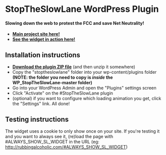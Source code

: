 StopTheSlowLane WordPress Plugin
================================
#### Slowing down the web to protest the FCC and save Net Neutrality!
* [**Main project site here!**][1]
* [**See the widget in action here!**][2]


Installation instructions
-------------------------
* [**Download the plugin ZIP file**][3] (and then unzip it somewhere)
* Copy the "stoptheslowlane" folder into your wp-content/plugins folder
  **(NOTE: the folder you need to copy is _inside_ the
  WP_StopTheSlowLane-master folder)**
* Go into your WordPress Admin and open the "Plugins" settings screen
* Click "Activate" on the #StopTheSlowLane plugin
* (optional) if you want to configure which loading animation you get, click
  the "Settings" link. All done!



Testing instructions
--------------------
The widget uses a cookie to only show once on your site. If you're testing it
and you want to always see it, (re)load the page with #ALWAYS_SHOW_SL_WIDGET in
the URL (eg: http://rubbingalcoholic.com/#ALWAYS_SHOW_SL_WIDGET)



[1]: http://www.stoptheslowlane.com
[2]: http://rubbingalcoholic.com/#ALWAYS_SHOW_SL_WIDGET
[3]: https://github.com/rubbingalcoholic/WP_StopTheSlowLane/archive/master.zip
